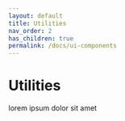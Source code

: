 ```yaml
---
layout: default
title: Utilities
nav_order: 2
has_children: true
permalink: /docs/ui-components
---
```


# Utilities

lorem ipsum dolor sit amet